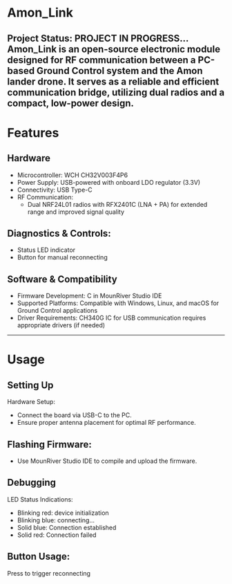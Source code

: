 # Amon_Link
Project Status:
PROJECT IN PROGRESS...
Amon_Link is an open-source electronic module designed for RF communication between a PC-based Ground Control system and the Amon lander drone. It serves as a reliable and efficient communication bridge, utilizing dual radios and a compact, low-power design.
---

# Features
## Hardware
- Microcontroller: WCH CH32V003F4P6
- Power Supply: USB-powered with onboard LDO regulator (3.3V)
- Connectivity: USB Type-C
- RF Communication:
    - Dual NRF24L01 radios with RFX2401C (LNA + PA) for extended range and improved signal quality

## Diagnostics & Controls:
- Status LED indicator
- Button for manual reconnecting

## Software & Compatibility
- Firmware Development: C in MounRiver Studio IDE
- Supported Platforms: Compatible with Windows, Linux, and macOS for Ground Control applications
- Driver Requirements: CH340G IC for USB communication requires appropriate drivers (if needed)
---

# Usage
## Setting Up

Hardware Setup:
- Connect the board via USB-C to the PC.
- Ensure proper antenna placement for optimal RF performance.

## Flashing Firmware:
- Use MounRiver Studio IDE to compile and upload the firmware.

## Debugging
LED Status Indications:
- Blinking red: device initialization
- Blinking blue: connecting...
- Solid blue: Connection established
- Solid red: Connection failed

## Button Usage:
Press to trigger reconnecting 
